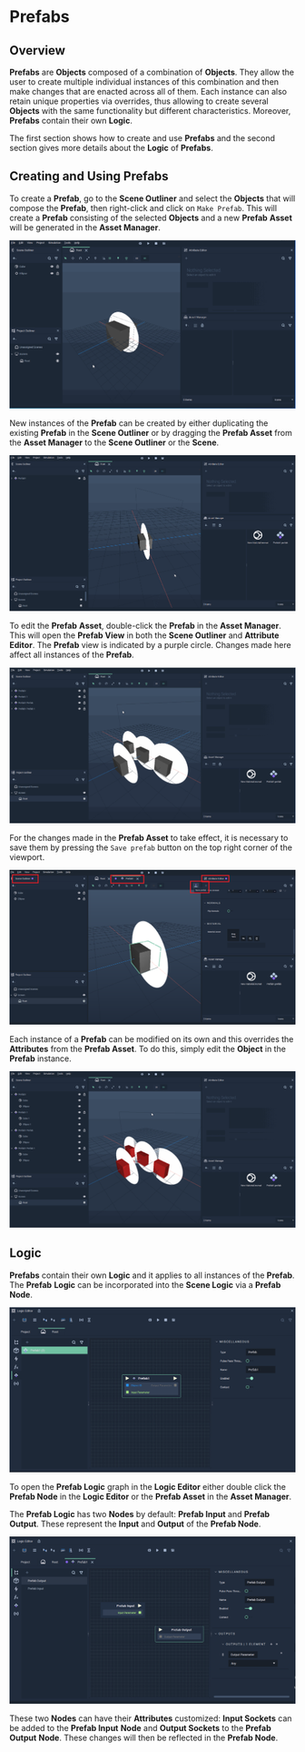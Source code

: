 # Prefabs

## Overview

**Prefabs** are **Objects** composed of a combination of **Objects**. They allow the user to create multiple individual instances of this combination and then make changes that are enacted across all of them. Each instance can also retain unique properties via overrides, thus allowing to create several **Objects** with the same functionality but different characteristics. Moreover, **Prefabs** contain their own **Logic**.

The first section shows how to create and use **Prefabs** and the second section gives more details about the **Logic** of **Prefabs**.

## Creating and Using Prefabs

To create a **Prefab**, go to the **Scene Outliner** and select the **Objects** that will compose the **Prefab**, then right-click and click on `Make Prefab`. This will create a **Prefab** consisting of the selected **Objects** and a new **Prefab** **Asset** will be generated in the **Asset Manager**.

![Creating a **Prefab**.](../../.gitbook/assets/prefabs1.gif)

New instances of the **Prefab** can be created by either duplicating the existing **Prefab** in the **Scene Outliner** or by dragging the **Prefab Asset** from the **Asset Manager** to the **Scene Outliner** or the **Scene**.

![Creating new instances of a **Prefab**.](../../.gitbook/assets/dupliprefabs.gif)

To edit the **Prefab** **Asset**, double-click the **Prefab** in the **Asset Manager**. This will open the **Prefab View** in both the **Scene Outliner** and **Attribute Editor**. The **Prefab** view is indicated by a purple circle. Changes made here affect all instances of the **Prefab**. 

![Editing the master **Prefab**.](../../.gitbook/assets/editmasterprefab.gif)

For the changes made in the **Prefab Asset** to take effect, it is necessary to save them by pressing the `Save prefab` button on the top right corner of the viewport.

![**Prefab** view.](../../.gitbook/assets/prefab-view.png)

Each instance of a **Prefab** can be modified on its own and this overrides the **Attributes** from the **Prefab Asset**. To do this, simply edit the **Object** in the **Prefab** instance.

![Prefab instance override.](../../.gitbook/assets/prefabinstanceoverride.gif) 


## Logic

**Prefabs** contain their own **Logic** and it applies to all instances of the **Prefab**. The **Prefab** **Logic** can be incorporated into the **Scene Logic** via a **Prefab Node**.

![Prefab Node.](../../.gitbook/assets/prefab-node.png)

To open the **Prefab Logic** graph in the **Logic Editor** either double click the **Prefab Node** in the **Logic Editor** or the **Prefab Asset** in the **Asset Manager**.

The **Prefab Logic** has two **Nodes** by default: **Prefab Input** and **Prefab Output**. These represent the **Input** and **Output** of the **Prefab Node**.

![Prefab Logic](../../.gitbook/assets/prefab-logic.png)


These two **Nodes** can have their **Attributes** customized: **Input Sockets** can be added to the **Prefab Input** **Node** and **Output Sockets** to the **Prefab Output** **Node**. These changes will then be reflected in the **Prefab Node**.






